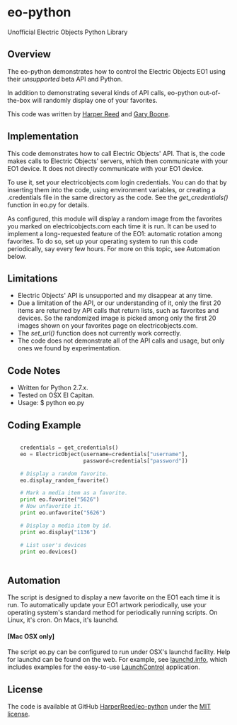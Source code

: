 # eo-python

Unofficial Electric Objects Python Library

## Overview

The eo-python demonstrates how to control the Electric Objects EO1 using their *unsupported* beta API and Python. 

In addition to demonstrating several kinds of API calls, eo-python out-of-the-box will randomly display one of your favorites. 

This code was written by [Harper Reed](https://github.com/harperreed) and [Gary Boone](https://github.com/garyboone).


## Implementation

This code demonstrates how to call Electric Objects' API. That is, the code makes calls to Electric Objects' servers, which then communicate with your EO1 device. It does not directly communicate with your EO1 device.

To use it, set your electricobjects.com login credentials. You can do that by inserting them into the code, using environment variables, or creating a .credentials file in the same directory as the code. See the *get_credentials()* function in eo.py for details.

As configured, this module will display a random image from the favorites you marked on electricobjects.com each time it is run. It can be used to implement a long-requested feature of the EO1: automatic rotation among favorites. To do so, set up your operating system to run this code periodically, say every few hours. For more on this topic, see Automation below.


## Limitations

* Electric Objects' API is unsupported and my disappear at any time.
* Due a limitation of the API, or our understanding of it, only the first 20 items are returned by API calls that return lists, such as favorites and devices. So the randomized image is picked among only the first 20 images shown on your favorites page on electricobjects.com.
* The *set_url()* function does not currently work correctly.
* The code does not demonstrate all of the API calls and usage, but only ones we found by experimentation.


## Code Notes

* Written for Python 2.7.x. 
* Tested on OSX El Capitan.
* Usage: $ python eo.py


## Coding Example


```python

    credentials = get_credentials()
    eo = ElectricObject(username=credentials["username"],
                        password=credentials["password"])

    # Display a random favorite.
    eo.display_random_favorite()

    # Mark a media item as a favorite.
    print eo.favorite("5626")
    # Now unfavorite it.
    print eo.unfavorite("5626")

    # Display a media item by id.
    print eo.display("1136")

    # List user's devices
    print eo.devices()
        
```

## Automation

The script is designed to display a new favorite on the EO1 each time it is run. To automatically update your EO1 artwork periodically, use your operating system's standard method for periodically running scripts. On Linux, it's cron. On Macs, it's launchd.


#### [Mac OSX only]
The script eo.py can be configured to run under OSX's launchd facility. Help for launchd can be found on the web. For example, see [launchd.info](http://launchd.info/), which includes examples for the easy-to-use [LaunchControl](http://www.soma-zone.com/LaunchControl/) application.


## License ##
The code is available at GitHub [HarperReed/eo-python](https://github.com/harperreed/eo-python) under the [MIT license](http://opensource.org/licenses/mit-license.php).